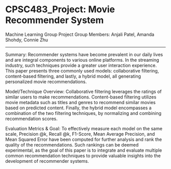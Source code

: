# CPSC483_Project: Movie Recommender System 

Machine Learning Group Project
Group Members: Anjali Patel, Amanda Shohdy, Connie Zhu 
_____________________________________________________________

Summary: Recommender systems have become prevalent in our daily lives and are integral components to various online platforms. In the streaming industry, such techniques provide a greater user interaction experience. This paper presents three commonly used models: collaborative filtering, content-based filtering, and lastly, a hybrid model, all generating personalized movie recommendations. 

Model/Technique Overview: Collaborative filtering leverages the ratings of similar users to make recommendations. Content-based filtering utilizes movie metadata such as titles and genres to recommend similar movies based on predicted content. Finally, the hybrid model encompasses a combination of the two filtering techniques, by normalizing and combining recommendation scores. 

Evaluation Metrics & Goal: To effectively measure each model on the same scale, Precision @k, Recall @k, F1-Score, Mean Average Precision, and Mean Squared Error have been computed for further analysis and rank the quality of the recommendations. Such rankings can be deemed experimental, as the goal of this paper is to integrate and evaluate multiple common recommendation techniques to provide valuable insights into the development of recommender systems. 
